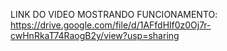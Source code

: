 LINK DO VIDEO MOSTRANDO FUNCIONAMENTO: https://drive.google.com/file/d/1AFfdHlf0z0Oj7r-cwHnRkaT74RaogB2y/view?usp=sharing
